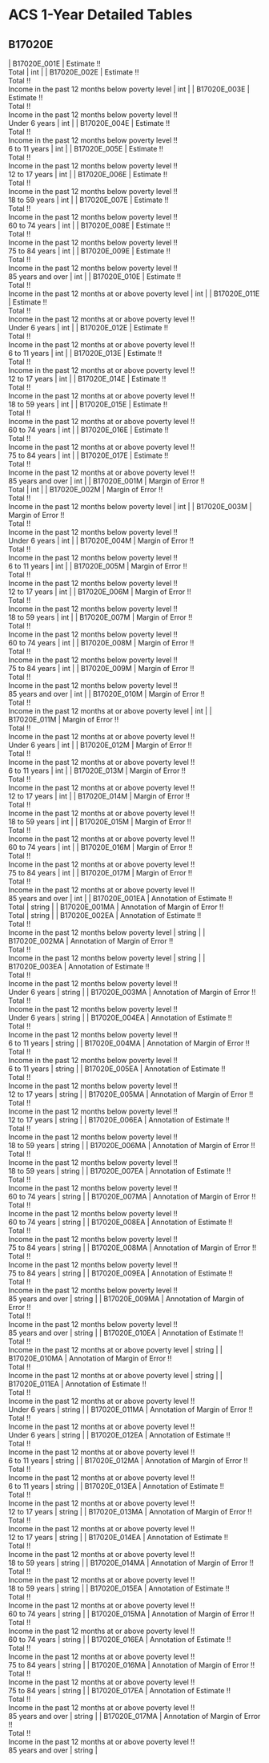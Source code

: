 # ACS 1-Year Detailed Tables

## B17020E

| B17020E_001E | Estimate !!<br>Total | int |
| B17020E_002E | Estimate !!<br>Total !!<br>Income in the past 12 months below poverty level | int |
| B17020E_003E | Estimate !!<br>Total !!<br>Income in the past 12 months below poverty level !!<br>Under 6 years | int |
| B17020E_004E | Estimate !!<br>Total !!<br>Income in the past 12 months below poverty level !!<br>6 to 11 years | int |
| B17020E_005E | Estimate !!<br>Total !!<br>Income in the past 12 months below poverty level !!<br>12 to 17 years | int |
| B17020E_006E | Estimate !!<br>Total !!<br>Income in the past 12 months below poverty level !!<br>18 to 59 years | int |
| B17020E_007E | Estimate !!<br>Total !!<br>Income in the past 12 months below poverty level !!<br>60 to 74 years | int |
| B17020E_008E | Estimate !!<br>Total !!<br>Income in the past 12 months below poverty level !!<br>75 to 84 years | int |
| B17020E_009E | Estimate !!<br>Total !!<br>Income in the past 12 months below poverty level !!<br>85 years and over | int |
| B17020E_010E | Estimate !!<br>Total !!<br>Income in the past 12 months at or above poverty level | int |
| B17020E_011E | Estimate !!<br>Total !!<br>Income in the past 12 months at or above poverty level !!<br>Under 6 years | int |
| B17020E_012E | Estimate !!<br>Total !!<br>Income in the past 12 months at or above poverty level !!<br>6 to 11 years | int |
| B17020E_013E | Estimate !!<br>Total !!<br>Income in the past 12 months at or above poverty level !!<br>12 to 17 years | int |
| B17020E_014E | Estimate !!<br>Total !!<br>Income in the past 12 months at or above poverty level !!<br>18 to 59 years | int |
| B17020E_015E | Estimate !!<br>Total !!<br>Income in the past 12 months at or above poverty level !!<br>60 to 74 years | int |
| B17020E_016E | Estimate !!<br>Total !!<br>Income in the past 12 months at or above poverty level !!<br>75 to 84 years | int |
| B17020E_017E | Estimate !!<br>Total !!<br>Income in the past 12 months at or above poverty level !!<br>85 years and over | int |
| B17020E_001M | Margin of Error !!<br>Total | int |
| B17020E_002M | Margin of Error !!<br>Total !!<br>Income in the past 12 months below poverty level | int |
| B17020E_003M | Margin of Error !!<br>Total !!<br>Income in the past 12 months below poverty level !!<br>Under 6 years | int |
| B17020E_004M | Margin of Error !!<br>Total !!<br>Income in the past 12 months below poverty level !!<br>6 to 11 years | int |
| B17020E_005M | Margin of Error !!<br>Total !!<br>Income in the past 12 months below poverty level !!<br>12 to 17 years | int |
| B17020E_006M | Margin of Error !!<br>Total !!<br>Income in the past 12 months below poverty level !!<br>18 to 59 years | int |
| B17020E_007M | Margin of Error !!<br>Total !!<br>Income in the past 12 months below poverty level !!<br>60 to 74 years | int |
| B17020E_008M | Margin of Error !!<br>Total !!<br>Income in the past 12 months below poverty level !!<br>75 to 84 years | int |
| B17020E_009M | Margin of Error !!<br>Total !!<br>Income in the past 12 months below poverty level !!<br>85 years and over | int |
| B17020E_010M | Margin of Error !!<br>Total !!<br>Income in the past 12 months at or above poverty level | int |
| B17020E_011M | Margin of Error !!<br>Total !!<br>Income in the past 12 months at or above poverty level !!<br>Under 6 years | int |
| B17020E_012M | Margin of Error !!<br>Total !!<br>Income in the past 12 months at or above poverty level !!<br>6 to 11 years | int |
| B17020E_013M | Margin of Error !!<br>Total !!<br>Income in the past 12 months at or above poverty level !!<br>12 to 17 years | int |
| B17020E_014M | Margin of Error !!<br>Total !!<br>Income in the past 12 months at or above poverty level !!<br>18 to 59 years | int |
| B17020E_015M | Margin of Error !!<br>Total !!<br>Income in the past 12 months at or above poverty level !!<br>60 to 74 years | int |
| B17020E_016M | Margin of Error !!<br>Total !!<br>Income in the past 12 months at or above poverty level !!<br>75 to 84 years | int |
| B17020E_017M | Margin of Error !!<br>Total !!<br>Income in the past 12 months at or above poverty level !!<br>85 years and over | int |
| B17020E_001EA | Annotation of Estimate !!<br>Total | string |
| B17020E_001MA | Annotation of Margin of Error !!<br>Total | string |
| B17020E_002EA | Annotation of Estimate !!<br>Total !!<br>Income in the past 12 months below poverty level | string |
| B17020E_002MA | Annotation of Margin of Error !!<br>Total !!<br>Income in the past 12 months below poverty level | string |
| B17020E_003EA | Annotation of Estimate !!<br>Total !!<br>Income in the past 12 months below poverty level !!<br>Under 6 years | string |
| B17020E_003MA | Annotation of Margin of Error !!<br>Total !!<br>Income in the past 12 months below poverty level !!<br>Under 6 years | string |
| B17020E_004EA | Annotation of Estimate !!<br>Total !!<br>Income in the past 12 months below poverty level !!<br>6 to 11 years | string |
| B17020E_004MA | Annotation of Margin of Error !!<br>Total !!<br>Income in the past 12 months below poverty level !!<br>6 to 11 years | string |
| B17020E_005EA | Annotation of Estimate !!<br>Total !!<br>Income in the past 12 months below poverty level !!<br>12 to 17 years | string |
| B17020E_005MA | Annotation of Margin of Error !!<br>Total !!<br>Income in the past 12 months below poverty level !!<br>12 to 17 years | string |
| B17020E_006EA | Annotation of Estimate !!<br>Total !!<br>Income in the past 12 months below poverty level !!<br>18 to 59 years | string |
| B17020E_006MA | Annotation of Margin of Error !!<br>Total !!<br>Income in the past 12 months below poverty level !!<br>18 to 59 years | string |
| B17020E_007EA | Annotation of Estimate !!<br>Total !!<br>Income in the past 12 months below poverty level !!<br>60 to 74 years | string |
| B17020E_007MA | Annotation of Margin of Error !!<br>Total !!<br>Income in the past 12 months below poverty level !!<br>60 to 74 years | string |
| B17020E_008EA | Annotation of Estimate !!<br>Total !!<br>Income in the past 12 months below poverty level !!<br>75 to 84 years | string |
| B17020E_008MA | Annotation of Margin of Error !!<br>Total !!<br>Income in the past 12 months below poverty level !!<br>75 to 84 years | string |
| B17020E_009EA | Annotation of Estimate !!<br>Total !!<br>Income in the past 12 months below poverty level !!<br>85 years and over | string |
| B17020E_009MA | Annotation of Margin of Error !!<br>Total !!<br>Income in the past 12 months below poverty level !!<br>85 years and over | string |
| B17020E_010EA | Annotation of Estimate !!<br>Total !!<br>Income in the past 12 months at or above poverty level | string |
| B17020E_010MA | Annotation of Margin of Error !!<br>Total !!<br>Income in the past 12 months at or above poverty level | string |
| B17020E_011EA | Annotation of Estimate !!<br>Total !!<br>Income in the past 12 months at or above poverty level !!<br>Under 6 years | string |
| B17020E_011MA | Annotation of Margin of Error !!<br>Total !!<br>Income in the past 12 months at or above poverty level !!<br>Under 6 years | string |
| B17020E_012EA | Annotation of Estimate !!<br>Total !!<br>Income in the past 12 months at or above poverty level !!<br>6 to 11 years | string |
| B17020E_012MA | Annotation of Margin of Error !!<br>Total !!<br>Income in the past 12 months at or above poverty level !!<br>6 to 11 years | string |
| B17020E_013EA | Annotation of Estimate !!<br>Total !!<br>Income in the past 12 months at or above poverty level !!<br>12 to 17 years | string |
| B17020E_013MA | Annotation of Margin of Error !!<br>Total !!<br>Income in the past 12 months at or above poverty level !!<br>12 to 17 years | string |
| B17020E_014EA | Annotation of Estimate !!<br>Total !!<br>Income in the past 12 months at or above poverty level !!<br>18 to 59 years | string |
| B17020E_014MA | Annotation of Margin of Error !!<br>Total !!<br>Income in the past 12 months at or above poverty level !!<br>18 to 59 years | string |
| B17020E_015EA | Annotation of Estimate !!<br>Total !!<br>Income in the past 12 months at or above poverty level !!<br>60 to 74 years | string |
| B17020E_015MA | Annotation of Margin of Error !!<br>Total !!<br>Income in the past 12 months at or above poverty level !!<br>60 to 74 years | string |
| B17020E_016EA | Annotation of Estimate !!<br>Total !!<br>Income in the past 12 months at or above poverty level !!<br>75 to 84 years | string |
| B17020E_016MA | Annotation of Margin of Error !!<br>Total !!<br>Income in the past 12 months at or above poverty level !!<br>75 to 84 years | string |
| B17020E_017EA | Annotation of Estimate !!<br>Total !!<br>Income in the past 12 months at or above poverty level !!<br>85 years and over | string |
| B17020E_017MA | Annotation of Margin of Error !!<br>Total !!<br>Income in the past 12 months at or above poverty level !!<br>85 years and over | string |


